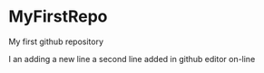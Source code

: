 # MyFirstRepo
My first github repository

I an adding a new line
a second line added in github editor on-line
